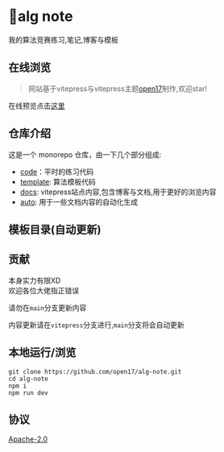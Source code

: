 # 🚀alg note
我的算法竞赛练习,笔记,博客与模板

## 在线浏览

> 网站基于vitepress与vitepress主题[open17](https://vitepress.open17.vip/)制作,欢迎star! 


在线预览点击[这里](https://alg.open17.vip/)


## 仓库介绍

这是一个 monorepo 仓库，由一下几个部分组成:
- [code](./code)：平时的练习代码
- [template](./template): 算法模板代码
- [docs](./docs/): vitepress站点内容,包含博客与文档,用于更好的浏览内容
- [auto](./auto): 用于一些文档内容的自动化生成

## 模板目录(自动更新)

<!-- !menu start -->    

<!-- !menu end -->

## 贡献

本身实力有限XD  
欢迎各位大佬指正错误

请勿在`main`分支更新内容  

内容更新请在`vitepress`分支进行,`main`分支将会自动更新

## 本地运行/浏览

```shell
git clone https://github.com/open17/alg-note.git
cd alg-note
npm i
npm run dev
```

## 协议

[Apache-2.0](./LICENSE)












